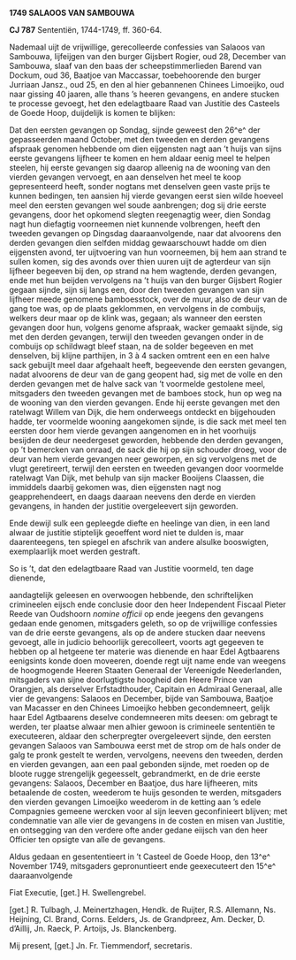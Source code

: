 **1749 SALAOOS VAN SAMBOUWA**

**CJ 787** Sententiën, 1744-1749, ff. 360-64.

Nademaal uijt de vrijwillige, gerecolleerde confessies van Salaoos van
Sambouwa, lijfeijgen van den burger Gijsbert Rogier, oud 28, December
van Sambouwa, slaaf van den baas der scheepstimmerlieden Barend van
Dockum, oud 36, Baatjoe van Maccassar, toebehoorende den burger Jurriaan
Jansz., oud 25, en den al hier gebannenen Chinees Limoeijko, oud naar
gissing 40 jaaren, alle thans ’s heeren gevangens, en andere stucken te
processe gevoegt, het den edelagtbaare Raad van Justitie des Casteels de
Goede Hoop, duijdelijk is komen te blijken:

Dat den eersten gevangen op Sondag, sijnde geweest den 26^e^ der
gepasseerden maand October, met den tweeden en derden gevangens afspraak
genomen hebbende om dien eijgensten nagt aan ’t huijs van sijns eerste
gevangens lijfheer te komen en hem aldaar eenig meel te helpen steelen,
hij eerste gevangen sig daarop alleenig na de wooning van den vierden
gevangen vervoegt, en aan denselven het meel te koop gepresenteerd
heeft, sonder nogtans met denselven geen vaste prijs te kunnen bedingen,
ten aansien hij vierde gevangen eerst sien wilde hoeveel meel den
eersten gevangen wel soude aanbrengen; dog sij drie eerste gevangens,
door het opkomend slegten reegenagtig weer, dien Sondag nagt hun
diefagtig voorneemen niet kunnende volbrengen, heeft den tweeden
gevangen op Dingsdag daaraanvolgende, naar dat alvoorens den derden
gevangen dien selfden middag gewaarschouwt hadde om dien eijgensten
avond, ter uijtvoering van hun voorneemen, bij hem aan strand te sullen
komen, sig des avonds over thien uuren uijt de agterdeur van sijn
lijfheer begeeven bij den, op strand na hem wagtende, derden gevangen,
ende met hun beijden vervolgens na ’t huijs van den burger Gijsbert
Rogier gegaan sijnde, sijn sij langs een, door den tweeden gevangen van
sijn lijfheer meede genomene bamboesstock, over de muur, also de deur
van de gang toe was, op de plaats geklommen, en vervolgens in de
combuijs, welkers deur maar op de klink was, gegaan; als wanneer den
eersten gevangen door hun, volgens genome afspraak, wacker gemaakt
sijnde, sig met den derden gevangen, terwijl den tweeden gevangen onder
in de combuijs op schildwagt bleef staan, na de solder begeeven en met
denselven, bij klijne parthijen, in 3 à 4 sacken omtrent een en een
halve sack gebuijlt meel daar afgehaalt heeft, begeevende den eersten
gevangen, nadat alvoorens de deur van de gang geopent had, sig met de
volle en den derden gevangen met de halve sack van ’t voormelde
gestolene meel, mitsgaders den tweeden gevangen met de bamboes stock,
hun op weg na de wooning van den vierden gevangen. Ende hij eerste
gevangen met den ratelwagt Willem van Dijk, die hem onderweegs ontdeckt
en bijgehouden hadde, ter voormelde wooning aangekomen sijnde, is die
sack met meel ten eersten door hem vierde gevangen aangenomen en in het
voorhuijs besijden de deur needergeset geworden, hebbende den derden
gevangen, op ’t bemercken van onraad, de sack die hij op sijn schouder
droeg, voor de deur van hem vierde gevangen neer geworpen, en sig
vervolgens met de vlugt geretireert, terwijl den eersten en tweeden
gevangen door voormelde ratelwagt Van Dijk, met behulp van sijn macker
Booijens Claassen, die immiddels daarbij gekomen was, dien eijgensten
nagt nog geapprehendeert, en daags daaraan neevens den derde en vierden
gevangens, in handen der justitie overgeleevert sijn geworden.

Ende dewijl sulk een gepleegde diefte en heelinge van dien, in een land
alwaar de justitie stiptelijk geoeffent word niet te dulden is, maar
daarenteegens, ten spiegel en afschrik van andere alsulke booswigten,
exemplaarlijk moet werden gestraft.

So is ’t, dat den edelagtbaare Raad van Justitie voormeld, ten dage
dienende,

aandagtelijk geleesen en overwoogen hebbende, den schriftelijken
crimineelen eijsch ende conclusie door den heer Independent Fiscaal
Pieter Reede van Oudshoorn *nomine officii* op ende jeegens den
gevangens gedaan ende genomen, mitsgaders geleth, so op de vrijwillige
confessies van de drie eerste gevangens, als op de andere stucken daar
neevens gevoegt, alle in judicio behoorlijk gerecolleert, voorts agt
gegeeven te hebben op al hetgeene ter materie was dienende en haar Edel
Agtbaarens eenigsints konde doen moveeren, doende regt uijt name ende
van weegens de hoogmogende Heeren Staaten Generaal der Vereenigde
Neederlanden, mitsgaders van sijne doorlugtigste hoogheid den Heere
Prince van Orangjen, als derselver Erfstadthouder, Capitain en Admiraal
Generaal, alle vier de gevangens: Salaoos en December, bijde van
Sambouwa, Baatjoe van Macasser en den Chinees Limoeijko hebben
gecondemneert, gelijk haar Edel Agtbaarens deselve condemneeren mits
deesen: om gebragt te werden, ter plaatse alwaar men alhier gewoon is
crimineele sententiën te executeeren, aldaar den scherpregter
overgeleevert sijnde, den eersten gevangen Salaoos van Sambouwa eerst
met de strop om de hals onder de galg te pronk gestelt te werden,
vervolgens, neevens den tweeden, derden en vierden gevangen, aan een
paal gebonden sijnde, met roeden op de bloote rugge strengelijk
gegeesselt, gebrandmerkt, en de drie eerste gevangens: Salaoos, December
en Baatjoe, dus hare lijfheeren, mits betaalende de costen, weederom te
huijs gesonden te werden, mitsgaders den vierden gevangen Limoeijko
weederom in de ketting aan ’s edele Compagnies gemeene wercken voor al
sijn leeven geconfinieert blijven; met condemnatie van alle vier de
gevangens in de costen en misen van Justitie, en ontsegging van den
verdere ofte ander gedane eiijsch van den heer Officier ten opsigte van
alle de gevangens.

Aldus gedaan en gesententieert in ’t Casteel de Goede Hoop, den 13^e^
November 1749, mitsgaders gepronuntieert ende geexecuteert den 15^e^
daaraanvolgende

Fiat Executie, \[get.\] H. Swellengrebel.

\[get.\] R. Tulbagh, J. Meinertzhagen, Hendk. de Ruijter, R.S. Allemann,
Ns. Heijning, Cl. Brand, Corns. Eelders, Js. de Grandpreez, Am. Decker,
D. d’Aillij, Jn. Raeck, P. Artoijs, Js. Blanckenberg.

Mij present, \[get.\] Jn. Fr. Tiemmendorf, secretaris.
